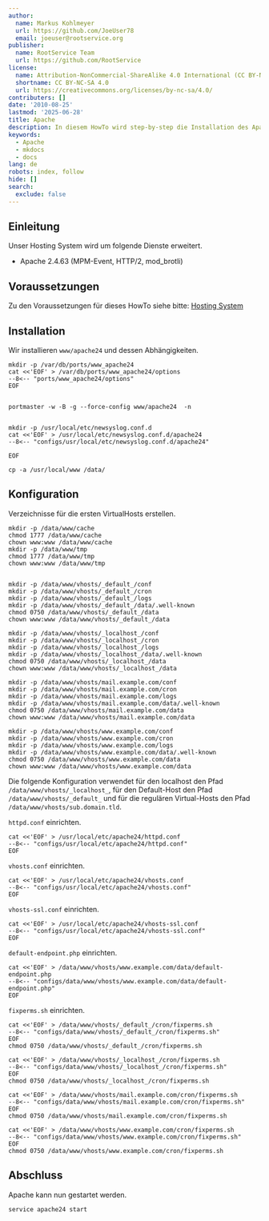 ```yaml
---
author:
  name: Markus Kohlmeyer
  url: https://github.com/JoeUser78
  email: joeuser@rootservice.org
publisher:
  name: RootService Team
  url: https://github.com/RootService
license:
  name: Attribution-NonCommercial-ShareAlike 4.0 International (CC BY-NC-SA 4.0)
  shortname: CC BY-NC-SA 4.0
  url: https://creativecommons.org/licenses/by-nc-sa/4.0/
contributers: []
date: '2010-08-25'
lastmod: '2025-06-28'
title: Apache
description: In diesem HowTo wird step-by-step die Installation des Apache Webservers für ein Hosting System auf Basis von FreeBSD 64Bit auf einem dedizierten Server beschrieben.
keywords:
  - Apache
  - mkdocs
  - docs
lang: de
robots: index, follow
hide: []
search:
  exclude: false
---
```


## Einleitung

Unser Hosting System wird um folgende Dienste erweitert.

- Apache 2.4.63 (MPM-Event, HTTP/2, mod_brotli)

## Voraussetzungen

Zu den Voraussetzungen für dieses HowTo siehe bitte: [Hosting System](/howtos/freebsd/hosting_system/intro)

## Installation

Wir installieren `www/apache24` und dessen Abhängigkeiten.

```shell
mkdir -p /var/db/ports/www_apache24
cat <<'EOF' > /var/db/ports/www_apache24/options
--8<-- "ports/www_apache24/options"
EOF


portmaster -w -B -g --force-config www/apache24  -n


mkdir -p /usr/local/etc/newsyslog.conf.d
cat <<'EOF' > /usr/local/etc/newsyslog.conf.d/apache24
--8<-- "configs/usr/local/etc/newsyslog.conf.d/apache24"

EOF

cp -a /usr/local/www /data/
```

## Konfiguration

Verzeichnisse für die ersten VirtualHosts erstellen.

```shell
mkdir -p /data/www/cache
chmod 1777 /data/www/cache
chown www:www /data/www/cache
mkdir -p /data/www/tmp
chmod 1777 /data/www/tmp
chown www:www /data/www/tmp


mkdir -p /data/www/vhosts/_default_/conf
mkdir -p /data/www/vhosts/_default_/cron
mkdir -p /data/www/vhosts/_default_/logs
mkdir -p /data/www/vhosts/_default_/data/.well-known
chmod 0750 /data/www/vhosts/_default_/data
chown www:www /data/www/vhosts/_default_/data

mkdir -p /data/www/vhosts/_localhost_/conf
mkdir -p /data/www/vhosts/_localhost_/cron
mkdir -p /data/www/vhosts/_localhost_/logs
mkdir -p /data/www/vhosts/_localhost_/data/.well-known
chmod 0750 /data/www/vhosts/_localhost_/data
chown www:www /data/www/vhosts/_localhost_/data

mkdir -p /data/www/vhosts/mail.example.com/conf
mkdir -p /data/www/vhosts/mail.example.com/cron
mkdir -p /data/www/vhosts/mail.example.com/logs
mkdir -p /data/www/vhosts/mail.example.com/data/.well-known
chmod 0750 /data/www/vhosts/mail.example.com/data
chown www:www /data/www/vhosts/mail.example.com/data

mkdir -p /data/www/vhosts/www.example.com/conf
mkdir -p /data/www/vhosts/www.example.com/cron
mkdir -p /data/www/vhosts/www.example.com/logs
mkdir -p /data/www/vhosts/www.example.com/data/.well-known
chmod 0750 /data/www/vhosts/www.example.com/data
chown www:www /data/www/vhosts/www.example.com/data
```

Die folgende Konfiguration verwendet für den localhost den Pfad `/data/www/vhosts/_localhost_`, für den Default-Host
den Pfad `/data/www/vhosts/_default_` und für die regulären Virtual-Hosts den Pfad `/data/www/vhosts/sub.domain.tld`.

`httpd.conf` einrichten.

```shell
cat <<'EOF' > /usr/local/etc/apache24/httpd.conf
--8<-- "configs/usr/local/etc/apache24/httpd.conf"
EOF
```

`vhosts.conf` einrichten.

```shell
cat <<'EOF' > /usr/local/etc/apache24/vhosts.conf
--8<-- "configs/usr/local/etc/apache24/vhosts.conf"
EOF
```

`vhosts-ssl.conf` einrichten.

```shell
cat <<'EOF' > /usr/local/etc/apache24/vhosts-ssl.conf
--8<-- "configs/usr/local/etc/apache24/vhosts-ssl.conf"
EOF
```

`default-endpoint.php` einrichten.

```shell
cat <<'EOF' > /data/www/vhosts/www.example.com/data/default-endpoint.php
--8<-- "configs/data/www/vhosts/www.example.com/data/default-endpoint.php"
EOF
```

`fixperms.sh` einrichten.

```shell
cat <<'EOF' > /data/www/vhosts/_default_/cron/fixperms.sh
--8<-- "configs/data/www/vhosts/_default_/cron/fixperms.sh"
EOF
chmod 0750 /data/www/vhosts/_default_/cron/fixperms.sh

cat <<'EOF' > /data/www/vhosts/_localhost_/cron/fixperms.sh
--8<-- "configs/data/www/vhosts/_localhost_/cron/fixperms.sh"
EOF
chmod 0750 /data/www/vhosts/_localhost_/cron/fixperms.sh

cat <<'EOF' > /data/www/vhosts/mail.example.com/cron/fixperms.sh
--8<-- "configs/data/www/vhosts/mail.example.com/cron/fixperms.sh"
EOF
chmod 0750 /data/www/vhosts/mail.example.com/cron/fixperms.sh

cat <<'EOF' > /data/www/vhosts/www.example.com/cron/fixperms.sh
--8<-- "configs/data/www/vhosts/www.example.com/cron/fixperms.sh"
EOF
chmod 0750 /data/www/vhosts/www.example.com/cron/fixperms.sh
```

## Abschluss

Apache kann nun gestartet werden.

```shell
service apache24 start
```
